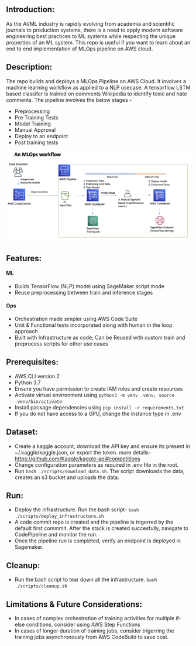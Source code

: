 ## Introduction: 
As the AI/ML industry is rapidly evolving from academia and scientific journals to production
systems, there is a need to apply modern software engineering best practices to ML systems while respecting the unique
properties of an ML system. This repo is useful if you want to learn about an end to end implementation of MLOps pipeline on AWS cloud.   

## Description: 
The repo builds and deploys a MLOps Pipeline on AWS Cloud. It involves 
a machine learning workflow as applied to a NLP usecase. A tensorflow LSTM based classifer is trained on comments Wikipedia to identify toxic and hate comments. The pipeline involves the below stages - 
 - Preprocessing
 - Pre Training Tests
 - Model Training
 - Manual Approval
 - Deploy to an endpoint
 - Post training tests
 
<p align="center">
<img src="images/arch.png" width="899" class="centerImage">
</p>

## Features:
#### ML
- Builds TensorFlow (NLP) model using SageMaker script mode
- Reuse preprocessing between train and inference stages
#### Ops
- Orchestration made simpler using AWS Code Suite
- Unit & Functional tests incorporated along with human in the loop approach
- Built with Infrastructure as code; Can be Reused with custom train and preprocess scripts for other use cases

## Prerequisites: 
 - AWS CLI version 2
 - Python 3.7 
 - Ensure you have permission to create IAM roles and create resources
 - Activate virtual environment using `python3 -m venv .venv; source .venv/bin/activate`
 - Install package dependencies using `pip install -r requirements.txt`
 - If you do not have access to a GPU, change the instance type in .env
 
## Dataset: 
 - Create a kaggle account, download the API key and ensure its present in ~/.kaggle/kaggle.json, or export the token. more details- https://github.com/Kaggle/kaggle-api#competitions
 - Change configuration parameters as required in .env file in the root. 
 - Run `bash ./scripts/download_data.sh`. The script downloads the data, creates an s3 bucket and uploads the data. 
 
## Run: 
 - Deploy the infrastructure. Run the bash script- 
   `bash ./scripts/deploy_infrastructure.sh`
 - A code commit repo is created and the pipeline is trigerred by the default first commmit. After the stack is created succesfully, navigate to CodePipeline and monitor the run.    
 - Once the pipeline run is completed, verify an endpoint is deployed in Sagemaker. 

 ## Cleanup:
 - Run the bash script to tear down all the infrastructure. 
    `bash ./scripts/cleanup.sh`

## Limitations & Future Considerations:
 - In cases of complex orchestration of training activities for multiple if-else conditions, consider using AWS Step Functions 
 - In cases of longer duration of training jobs, consider trigerring the training jobs asynchronously from AWS CodeBuild to save cost. 

